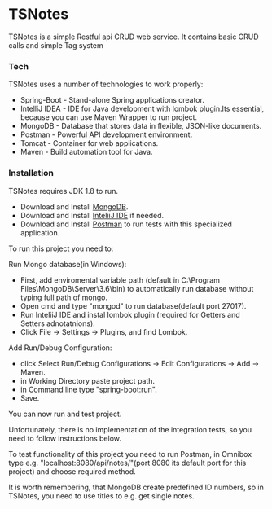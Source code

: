 # TSNotes



TSNotes is a simple Restful api CRUD web service. It contains basic CRUD calls and simple Tag system 



### Tech

TSNotes uses a number of technologies to work properly:

* Spring-Boot - Stand-alone Spring applications creator.
* IntelliJ IDEA - IDE for Java development with lombok plugin.Its essential, because you can use Maven Wrapper to run project.
* MongoDB - Database that stores data in flexible, JSON-like documents.
* Postman - Powerful API development environment. 
* Tomcat - Container for web applications.
* Maven - Build automation tool for Java.


### Installation

TSNotes requires JDK 1.8 to run.

* Download and Install [MongoDB](https://www.mongodb.com/download-center?jmp=nav).
* Download and Install [InteliiJ IDE](https://www.jetbrains.com/idea/) if needed.
* Download and Install [Postman](https://www.getpostman.com/apps) to run tests with this specialized application.

To run this project you need to:


Run Mongo database(in Windows): 
* First, add enviromental variable path (default in C:\Program Files\MongoDB\Server\3.6\bin) to automatically run database without typing full path of mongo.
* Open cmd and type "mongod" to run database(default port 27017).
* Run InteliiJ IDE and instal lombok plugin (required for Getters and Setters adnotatnions).
* Click File -> Settings ->  Plugins, and find Lombok.
    
Add Run/Debug Configuration:
* click Select Run/Debug Configurations -> Edit Configurations -> Add -> Maven.
* in Working Directory paste project path.
* in Command line type "spring-boot:run".
* Save.
    
You can now run and test project.

Unfortunately, there is no implementation of the integration tests, so you need to follow instructions below.

To test functionality of this project you need to run Postman, in Omnibox type e.g. "localhost:8080/api/notes/"(port 8080 its default port for this project) and choose required method.

It is worth remembering, that MongoDB create predefined ID numbers, so in TSNotes, you need to use titles to e.g. get single notes.

